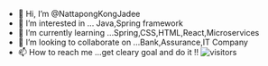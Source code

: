 - 👋 Hi, I’m @NattapongKongJadee
- 👀 I’m interested in ... Java,Spring framework
- 🌱 I’m currently learning ...Spring,CSS,HTML,React,Microservices
- 💞️ I’m looking to collaborate on ...Bank,Assurance,IT Company
- 📫 How to reach me ...get cleary goal and do it !!
![visitors](https://visitor-badge.glitch.me/badge?page_id=NattpongKOngJadee.Spring_CRUD_webAPP)

  

<!---
NattapongKongJadee/NattapongKongJadee is a ✨ special ✨ repository because its `README.md` (this file) appears on your GitHub profile.
You can click the Preview link to take a look at your changes.
--->
